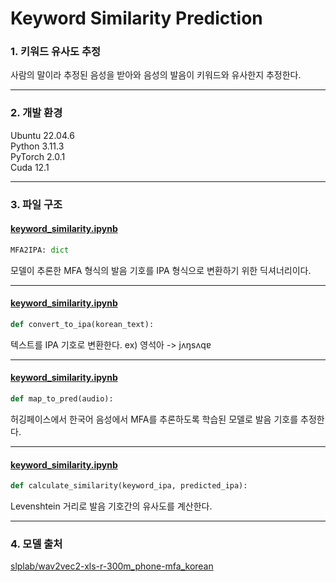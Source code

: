 # Keyword Similarity Prediction

### 1. 키워드 유사도 추정

사람의 말이라 추정된 음성을 받아와 음성의 발음이 키워드와 유사한지 추정한다.

---

### 2. 개발 환경

Ubuntu 22.04.6  
Python 3.11.3  
PyTorch 2.0.1  
Cuda 12.1

---

### 3. 파일 구조

#### [keyword_similarity.ipynb](https://github.com/KOBOT-BOARD12/seeyoursound-model-serving/blob/keyword_similarity/keyword_similarity/keyword_similarity.ipynb)

```python
MFA2IPA: dict
```

모델이 추론한 MFA 형식의 발음 기호를 IPA 형식으로 변환하기 위한 딕셔너리이다.

---

#### [keyword_similarity.ipynb](https://github.com/KOBOT-BOARD12/seeyoursound-model-serving/blob/keyword_similarity/keyword_similarity/keyword_similarity.ipynb)

```python
def convert_to_ipa(korean_text):
```

텍스트를 IPA 기호로 변환한다. ex) 영석아 -> jʌŋsʌqɐ

---

#### [keyword_similarity.ipynb](https://github.com/KOBOT-BOARD12/seeyoursound-model-serving/blob/keyword_similarity/keyword_similarity/keyword_similarity.ipynb)

```python
def map_to_pred(audio):
```

허깅페이스에서 한국어 음성에서 MFA를 추론하도록 학습된 모델로 발음 기호를 추정한다.

---

#### [keyword_similarity.ipynb](https://github.com/KOBOT-BOARD12/seeyoursound-model-serving/blob/keyword_similarity/keyword_similarity/keyword_similarity.ipynb)

```python
def calculate_similarity(keyword_ipa, predicted_ipa):
```

Levenshtein 거리로 발음 기호간의 유사도를 계산한다.

---

### 4. 모델 출처

[slplab/wav2vec2-xls-r-300m_phone-mfa_korean](https://huggingface.co/slplab/wav2vec2-xls-r-300m_phone-mfa_korean)
